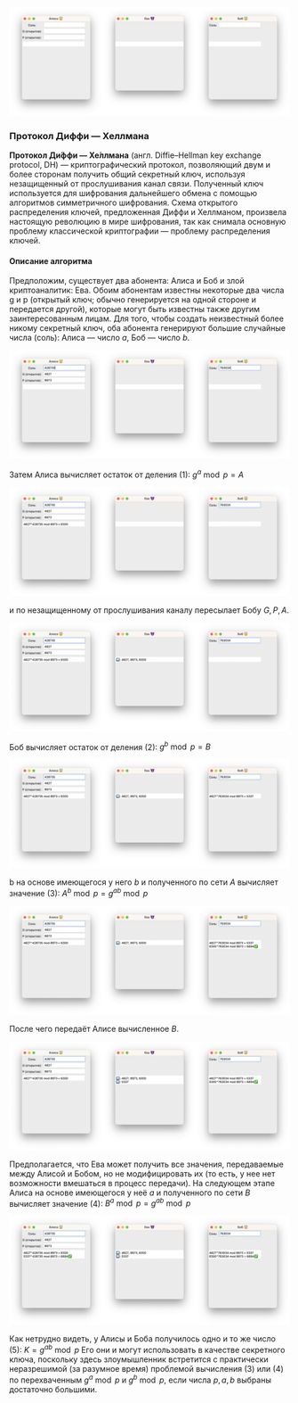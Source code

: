 ![](steps/Frame226.png)

### Протокол Диффи — Хеллмана
**Протокол Ди́ффи — Хе́ллмана** (англ. Diffie–Hellman key exchange protocol, DH) — криптографический протокол, позволяющий двум и более сторонам получить общий секретный ключ, используя незащищенный от прослушивания канал связи. Полученный ключ используется для шифрования дальнейшего обмена с помощью алгоритмов симметричного шифрования.
Схема открытого распределения ключей, предложенная Диффи и Хеллманом, произвела настоящую революцию в мире шифрования, так как снимала основную проблему классической криптографии — проблему распределения ключей.

#### Описание алгоритма

Предположим, существует два абонента: Алиса и Боб и злой криптоаналитик: Ева. Обоим абонентам известны некоторые два числа g и p (открытый ключ; обычно генерируется на одной стороне и передается другой), которые могут быть известны также другим заинтересованным лицам. Для того, чтобы создать неизвестный более никому секретный ключ, оба абонента генерируют большие случайные числа (соль): Алиса — число $a$, Боб — число $b$.

![](steps/Frame227.png)

Затем Алиса вычисляет остаток от деления (1): $g^a \bmod p=A$

![](steps/Frame228.png)

и по незащищенному от прослушивания каналу пересылает Бобу ${G, P, A}$.

![](steps/Frame229.png)

Боб вычисляет остаток от деления (2): $g^b \bmod p=B$

![](steps/Frame230.png)

b на основе имеющегося у него $b$ и полученного по сети $A$ вычисляет значение (3): $A^b\bmod p=g^{ab}\bmod p$

![](steps/Frame231.png)

После чего передаёт Алисе вычисленное $B$.

![](steps/Frame232.png)

Предполагается, что Ева может получить все значения, передаваемые между Алисой и Бобом, но не модифицировать их (то есть, у нее нет возможности вмешаться в процесс передачи).
На следующем этапе Алиса на основе имеющегося у неё $a$ и полученного по сети $B$ вычисляет значение (4): $B^a\bmod p=g^{ab}\bmod p$

![](steps/Frame233.png)

Как нетрудно видеть, у Алисы и Боба получилось одно и то же число (5): $K=g^{ab}\bmod p$
Его они и могут использовать в качестве секретного ключа, поскольку здесь злоумышленник встретится с практически неразрешимой (за разумное время) проблемой вычисления (3) или (4) по перехваченным $g^a \bmod p$ и $g^b \bmod p$, если числа $p, a, b$ выбраны достаточно большими.

